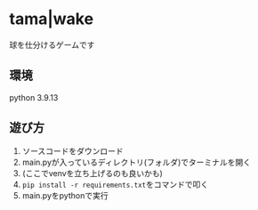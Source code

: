 # tama|wake
球を仕分けるゲームです

## 環境
python 3.9.13

## 遊び方
1. ソースコードをダウンロード
1. main.pyが入っているディレクトリ(フォルダ)でターミナルを開く
1. (ここでvenvを立ち上げるのも良いかも)
1. `pip install -r requirements.txt`をコマンドで叩く
1. main.pyをpythonで実行